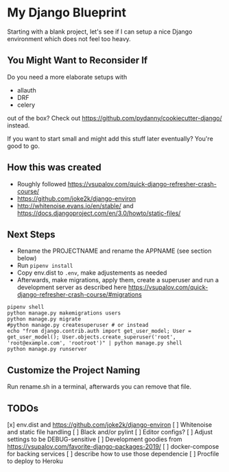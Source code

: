 # My Django Blueprint

Starting with a blank project, let's see if I can setup a nice Django environment which does not feel too heavy.

## You Might Want to Reconsider If

Do you need a more elaborate setups with

* allauth
* DRF
* celery

out of the box? Check out https://github.com/pydanny/cookiecutter-django/ instead.

If you want to start small and might add this stuff later eventually? You're good to go.

## How this was created

* Roughly followed https://vsupalov.com/quick-django-refresher-crash-course/
* https://github.com/joke2k/django-environ
* http://whitenoise.evans.io/en/stable/ and https://docs.djangoproject.com/en/3.0/howto/static-files/

## Next Steps

* Rename the PROJECTNAME and rename the APPNAME (see section below)
* Run `pipenv install`
* Copy env.dist to `.env`, make adjustements as needed
* Afterwards, make migrations, apply them, create a superuser and run a development server as described here https://vsupalov.com/quick-django-refresher-crash-course/#migrations

```
pipenv shell
python manage.py makemigrations users
python manage.py migrate
#python manage.py createsuperuser # or instead
echo "from django.contrib.auth import get_user_model; User = get_user_model(); User.objects.create_superuser('root', 'root@example.com', 'rootroot')" | python manage.py shell
python manage.py runserver
```

## Customize the Project Naming

Run rename.sh in a terminal, afterwards you can remove that file.

## TODOs

[x] env.dist and https://github.com/joke2k/django-environ
[ ] Whitenoise and static file handling
[ ] Black and/or pylint
[ ] Editor configs?
[ ] Adjust settings to be DEBUG-sensitive
[ ] Development goodies from https://vsupalov.com/favorite-django-packages-2019/
[ ] docker-compose for backing services
[ ] describe how to use those dependencie
[ ] Procfile to deploy to Heroku
